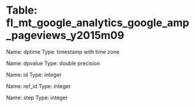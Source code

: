 Table: fl_mt_google_analytics_google_amp_pageviews_y2015m09
===========================================================

Name: dptime
Type: timestamp with time zone

Name: dpvalue
Type: double precision

Name: id
Type: integer

Name: ref_id
Type: integer

Name: step
Type: integer

